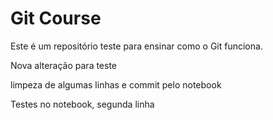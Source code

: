 <h1> Git Course </h1>
Este é um repositório teste para ensinar como o Git funciona.

Nova alteração para teste

limpeza de algumas linhas e commit pelo notebook

Testes no notebook, segunda linha

